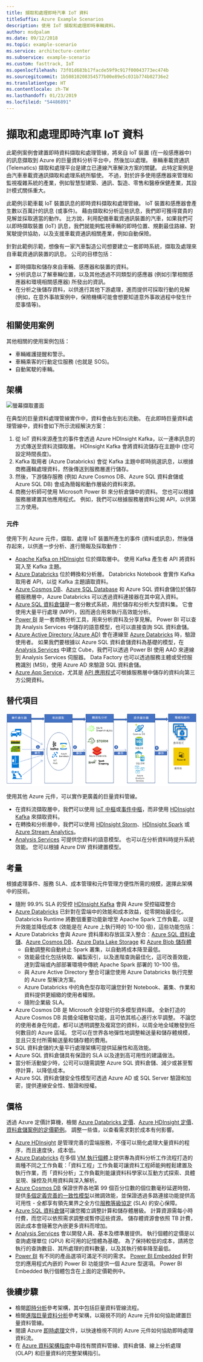 ```yaml
---
title: 擷取和處理即時汽車 IoT 資料
titleSuffix: Azure Example Scenarios
description: 使用 IoT 擷取和處理即時車輛資料。
author: msdpalam
ms.date: 09/12/2018
ms.topic: example-scenario
ms.service: architecture-center
ms.subservice: example-scenario
ms.custom: fasttrack, IoT
ms.openlocfilehash: 73f01d683b17facde59f9c917f00043773ec474b
ms.sourcegitcommit: 1b50810208354577b00e89e5c031b774b02736e2
ms.translationtype: HT
ms.contentlocale: zh-TW
ms.lasthandoff: 01/23/2019
ms.locfileid: "54486891"
---
```

# <a name="ingestion-and-processing-of-real-time-automotive-iot-data"></a>擷取和處理即時汽車 IoT 資料

此範例案例會建置即時資料擷取和處理管線，將來自 IoT 裝置 (在一般感應器中) 的訊息擷取到 Azure 的巨量資料分析平台中，然後加以處理。 車輛車載資通訊 (Telematics) 擷取和處理平台是建立已連線汽車解決方案的關鍵。 此特定案例是由汽車車載資通訊擷取和處理系統所驅使。 不過，對於許多使用感應器來管理和監視複雜系統的產業，例如智慧型建築、通訊、製造、零售和醫療保健產業，其設計模式關係重大。

此範例示範車載 IoT 裝置訊息的即時資料擷取和處理管線。 IoT 裝置和感應器會產生數以百萬計的訊息 (或事件)。 藉由擷取和分析這些訊息，我們即可獲得寶貴的見解並採取適當的動作。 比方說，利用配備車載資通訊裝置的汽車，如果我們可以即時擷取裝置 (IoT) 訊息，我們就能夠監視車輛的即時位置、規劃最佳路線、對駕駛提供協助，以及支援車載資通訊相關產業，例如自動保險。

針對此範例示範，想像有一家汽車製造公司想要建立一套即時系統，擷取及處理來自車載資通訊裝置的訊息。 公司的目標包括：

- 即時擷取和儲存來自車輛、感應器和裝置的資料。
- 分析訊息以了解車輛位置，以及其他透過不同類型的感應器 (例如引擎相關感應器和環境相關感應器) 所發出的資訊。
- 在分析之後儲存資料，以供進行其他下游處理，進而提供可採取行動的見解 (例如，在意外事故案例中，保險機構可能會想要知道意外事故過程中發生什麼事情等)。

## <a name="relevant-use-cases"></a>相關使用案例

其他相關的使用案例包括：

- 車輛維護提醒和警示。
- 車輛乘客的行動定位服務 (也就是 SOS)。
- 自動駕駛的車輛。

## <a name="architecture"></a>架構

![螢幕擷取畫面](media/architecture-realtime-analytics-vehicle-data1.png)

在典型的巨量資料處理管線實作中，資料會由左到右流動。 在此即時巨量資料處理管線中，資料會如下所示流經解決方案：

1. 從 IoT 資料來源產生的事件會透過 Azure HDInsight Kafka，以一連串訊息的方式傳送至資料流擷取層。 HDInsight Kafka 會將資料流儲存在主題中 (您可設定時間長度)。
2. Kafka 取用者 (Azure Databricks) 會從 Kafka 主題中即時挑選訊息，以根據商務邏輯處理資料，然後傳送到服務層進行儲存。
3. 然後，下游儲存服務 (例如 Azure Cosmos DB、Azure SQL 資料倉儲或 Azure SQL DB) 會成為簡報和動作層級的資料來源。
4. 商務分析師可使用 Microsoft Power BI 來分析倉儲中的資料。 您也可以根據服務層建置其他應用程式。 例如，我們可以根據服務層資料公開 API，以供第三方使用。

### <a name="components"></a>元件

使用下列 Azure 元件，擷取、處理 IoT 裝置所產生的事件 (資料或訊息)，然後儲存起來，以供進一步分析、進行簡報及採取動作：

- [Apache Kafka on HDInsight](/azure/hdinsight/kafka/apache-kafka-introduction) 位於擷取層中。 使用 Kafka 產生者 API 將資料寫入至 Kafka 主題。
- [Azure Databricks](/services/databricks) 位於轉換和分析層。 Databricks Notebook 會實作 Kafka 取用者 API，以從 Kafka 主題讀取資料。
- [Azure Cosmos DB](/services/cosmos-db)、[Azure SQL Database](/azure/sql-database/sql-database-technical-overview) 和 Azure SQL 資料倉儲位於儲存體服務層中，Azure Databricks 可以透過資料連接器在其中寫入資料。
- [Azure SQL 資料倉儲](/azure/sql-data-warehouse/sql-data-warehouse-overview-what-is)是一套分散式系統，用於儲存和分析大型資料集。 它會使用大量平行處理 (MPP)，因而適合用來執行高效能分析。
- [Power BI](https://docs.microsoft.com/power-bi) 是一套商務分析工具，用來分析資料及分享見解。 Power BI 可以查詢 Analysis Services 中儲存的語意模型，也可以直接查詢 SQL 資料倉儲。
- [Azure Active Directory (Azure AD)](/azure/active-directory) 會在連線至 [Azure Databricks](https://azure.microsoft.com/services/databricks) 時，驗證使用者。 如果我們要根據以 Azure SQL 資料倉儲資料為基礎的模型，在 [Analysis Services](/azure/analysis-services) 中建立 Cube，我們可以透過 Power BI 使用 AAD 來連線到 Analysis Services 伺服器。 Data Factory 也可以透過服務主體或受控服務識別 (MSI)，使用 Azure AD 來驗證 SQL 資料倉儲。
- [Azure App Service](/azure/app-service/app-service-web-overview)，尤其是 [API 應用程式](/services/app-service/api)可根據服務層中儲存的資料向第三方公開資料。

## <a name="alternatives"></a>替代項目

![螢幕擷取畫面](media/architecture-realtime-analytics-vehicle-data2.png)

使用其他 Azure 元件，可以實作更廣義的巨量資料管線。

- 在資料流擷取層中，我們可以使用 [IoT 中樞](https://azure.microsoft.com/services/iot-hub)或[事件中樞](https://azure.microsoft.com/services/event-hubs)，而非使用 [HDInsight Kafka](/azure/hdinsight/kafka/apache-kafka-introduction) 來擷取資料。
- 在轉換和分析層中，我們可以使用 [HDInsight Storm](/azure/hdinsight/storm/apache-storm-overview)、[HDInsight Spark](/azure/hdinsight/spark/apache-spark-overview) 或 [Azure Stream Analytics](https://azure.microsoft.com/services/stream-analytics)。
- [Analysis Services](/azure/analysis-services) 可提供您資料的語意模型。 也可以在分析資料時提升系統效能。 您可以根據 Azure DW 資料建置模型。

## <a name="considerations"></a>考量

根據處理事件、服務 SLA、成本管理和元件管理方便性所需的規模，選擇此架構中的技術。

- 隨附 99.9% SLA 的受控 [HDInsight Kafka](/azure/hdinsight/kafka/apache-kafka-introduction) 會與 Azure 受控磁碟整合
- [Azure Databricks](/azure/azure-databricks/what-is-azure-databricks) 已針對在雲端中的效能和成本效益，從零開始最佳化。 Databricks Runtime 將數個重要功能新增至 Apache Spark 工作負載，以提升效能並降低成本 (效能是在 Azure 上執行時的 10-100 倍)，這些功能包括：
- Azure Databricks 會與 Azure 資料庫和存放區深入整合：[Azure SQL 資料倉儲](/azure/sql-data-warehouse)、[Azure Cosmos DB](https://azure.microsoft.com/services/cosmos-db)、[Azure Data Lake Storage](https://azure.microsoft.com/services/storage/data-lake-storage) 和 [Azure Blob 儲存體](https://azure.microsoft.com/services/storage/blobs)
  - 自動調整和自動終止 Spark 叢集，以自動將成本降至最低。
  - 效能最佳化包括快取、編製索引，以及進階查詢最佳化，這可改善效能，達到雲端或內部部署環境中傳統 Apache Spark 部署的 10-100 倍。
  - 與 Azure Active Directory 整合可讓您使用 Azure Databricks 執行完整的 Azure 型解決方案。
  - Azure Databricks 中的角色型存取可讓您針對 Notebook、叢集、作業和資料提供更細緻的使用者權限。
  - 隨附企業級 SLA。
- Azure Cosmos DB 是 Microsoft 全球發行的多模型資料庫。 全新打造的 Azure Cosmos DB 具備全域散發功能，且可依其核心進行水平調整。 不論您的使用者身在何處，都可以透明調整及複寫您的資料，以周全地全域散發到任何數目的 Azure 區域。 您可以在世界各地彈性地調整輸送量和儲存體規模，並且只支付所需輸送量和儲存體的費用。
- SQL 資料倉儲的大量平行處理架構可提供延展性和高效能。
- Azure SQL 資料倉儲具有保證的 SLA 以及達到高可用性的建議做法。
- 當分析活動變少時，公司可以隨需調整 Azure SQL 資料倉儲、減少或甚至暫停計算，以降低成本。
- Azure SQL 資料倉儲安全性模型可透過 Azure AD 或 SQL Server 驗證和加密，提供連線安全性、驗證和授權。

## <a name="pricing"></a>價格

透過 Azure 定價計算機，檢閱 [Azure Databricks 定價](https://azure.microsoft.com/pricing/details/databricks)、[Azure HDInsight 定價](https://azure.microsoft.com/pricing/details/hdinsight)、[資料倉儲案例的定價範例](https://azure.com/e/b798fb70c53e4dd19fdeacea4db78276)。 調整一些值，以查看需求對於成本有何影響。

- [Azure HDInsight](/azure/hdinsight) 是管理完善的雲端服務，不僅可以簡化處理大量資料的程序，而且速度快，成本低。
- [Azure Databricks](https://azure.microsoft.com/services/databricks) 在多個 [VM 執行個體](https://azure.microsoft.com/pricing/details/databricks/#instances)上提供專為資料分析工作流程打造的兩種不同之工作負載：「資料工程」工作負載可讓資料工程師能夠輕鬆建置及執行作業，而「資料分析」工作負載則能讓資料科學家以互動方式探索、具體呈現、操控及共用資料與深入解析。
- [Azure Cosmos DB](https://azure.microsoft.com/services/cosmos-db) 保證世界各地第 99 個百分位數的個位數毫秒延遲時間，提供[多個定義完善的一致性模型](/azure/cosmos-db/consistency-levels)以微調效能，並保證透過多路連接功能提供高可用性 - 全都享有領先業界之全方位[服務等級協定](https://azure.microsoft.com/support/legal/sla/cosmos-db) (SLA) 的安心保障。
- [Azure SQL 資料倉儲](https://azure.microsoft.com/pricing/details/sql-data-warehouse/gen2)可讓您獨立調整計算和儲存體層級。 計算資源需每小時付費，而您可以依照需求調整或暫停這些資源。 儲存體資源會依照 TB 計費，因此成本會隨著您內嵌更多資料而增加。
- [Analysis Services](https://azure.microsoft.com/pricing/details/analysis-services) 會以開發人員、基本及標準層提供。 執行個體的定價是以查詢處理單位 (QPU) 和可用的記憶體為基礎。 為了保持較低的成本，請將您執行的查詢數目、其所處理的資料數量，以及其執行頻率降至最低。
- [Power BI](https://powerbi.microsoft.com/pricing) 有不同的產品選項可滿足不同的需求。 [Power BI Embedded](https://azure.microsoft.com/pricing/details/power-bi-embedded) 針對您的應用程式內嵌的 Power BI 功能提供一個 Azure 型選項。 Power BI Embedded 執行個體包含在上面的定價範例中。

## <a name="next-steps"></a>後續步驟

- 檢閱[即時分析](https://azure.microsoft.com/solutions/architecture/real-time-analytics)參考架構，其中包括巨量資料管線流程。
- 檢閱[進階巨量資料分析](https://azure.microsoft.com/solutions/architecture/advanced-analytics-on-big-data)參考架構，以窺視不同的 Azure 元件如何協助建置巨量資料管線。
- 閱讀 Azure [即時處理](/azure/architecture/data-guide/big-data/real-time-processing)文件，以快速檢視不同的 Azure 元件如何協助即時處理資料流。
- 在 [Azure 資料架構指南](/azure/architecture/data-guide)中尋找有關資料管線、資料倉儲、線上分析處理 (OLAP) 和巨量資料的完整架構指引。
